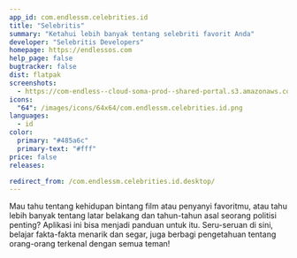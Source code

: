 ```yaml
---
app_id: com.endlessm.celebrities.id
title: "Selebritis"
summary: "Ketahui lebih banyak tentang selebriti favorit Anda"
developer: "Selebritis Developers"
homepage: https://endlessos.com
help_page: false
bugtracker: false
dist: flatpak
screenshots:
  - https://com-endless--cloud-soma-prod--shared-portal.s3.amazonaws.com/apps.253.screenshots.93e9aa30-fdf5-43bc-8987-939a6aaaf1a4_20181018194118099.png
icons:
  "64": /images/icons/64x64/com.endlessm.celebrities.id.png
languages:
  - id
color:
  primary: "#485a6c"
  primary-text: "#fff"
price: false
releases:

redirect_from: /com.endlessm.celebrities.id.desktop/
---
```


<p>Mau tahu tentang kehidupan bintang film atau penyanyi favoritmu, atau tahu lebih banyak tentang latar belakang dan tahun-tahun asal seorang politisi penting? Aplikasi ini bisa menjadi panduan untuk itu. Seru-seruan di sini, belajar fakta-fakta menarik dan segar, juga berbagi pengetahuan tentang orang-orang terkenal dengan semua teman!</p>
